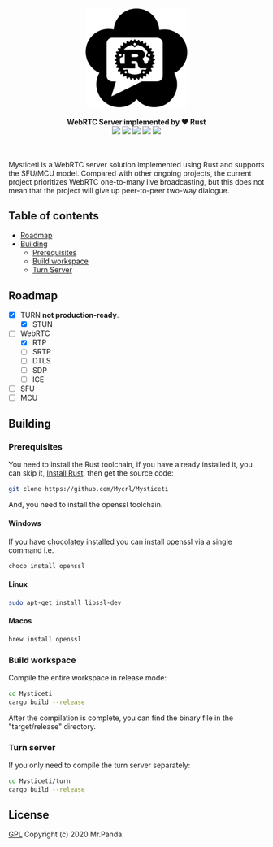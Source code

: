 <!--lint disable no-literal-urls-->
<div align="center">
  <img 
    alt="Mysticeti"
    src="./logo.svg" 
    width="200px"
  />
</div>
<br/>
<div align="center">
  <strong>WebRTC Server implemented by ❤️ Rust</strong>
</div>
<div align="center">
  <img src="https://img.shields.io/github/workflow/status/Mycrl/Mysticeti/Mysticeti Tests"/>
  <img src="https://img.shields.io/github/languages/top/Mycrl/Mysticeti"/>
  <img src="https://img.shields.io/github/license/Mycrl/Mysticeti"/>
  <img src="https://img.shields.io/github/issues/Mycrl/Mysticeti"/>
  <img src="https://img.shields.io/github/stars/Mycrl/Mysticeti"/>
</div>
<br/>
<br/>

Mysticeti is a WebRTC server solution implemented using Rust and supports the SFU/MCU model. Compared with other ongoing projects, the current project prioritizes WebRTC one-to-many live broadcasting, but this does not mean that the project will give up peer-to-peer two-way dialogue.

## Table of contents

* [Roadmap](#roadmap)
* [Building](#building)
  * [Prerequisites](#prerequisites)
  * [Build workspace](#build-workspace)
  * [Turn Server](#turn-server)

## Roadmap

- [x] TURN **not production-ready**.
  - [x] STUN
- [ ] WebRTC
  - [x] RTP
  - [ ] SRTP
  - [ ] DTLS
  - [ ] SDP
  - [ ] ICE
- [ ] SFU
- [ ] MCU

## Building

### Prerequisites

You need to install the Rust toolchain, if you have already installed it, you can skip it, [Install Rust](https://www.rust-lang.org/tools/install), then get the source code:

```bash
git clone https://github.com/Mycrl/Mysticeti
```

And, you need to install the openssl toolchain.

#### Windows

If you have [chocolatey](https://chocolatey.org/install) installed you can install openssl via a single command i.e.

```bash
choco install openssl
```

#### Linux

```bash
sudo apt-get install libssl-dev
```

#### Macos

```bash
brew install openssl
```

### Build workspace

Compile the entire workspace in release mode:

```bash
cd Mysticeti
cargo build --release
```

After the compilation is complete, you can find the binary file in the "target/release" directory.

### Turn server

If you only need to compile the turn server separately:

```bash
cd Mysticeti/turn
cargo build --release
```

## License
[GPL](./LICENSE)
Copyright (c) 2020 Mr.Panda.
